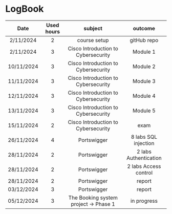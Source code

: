 # LogBook
| Date | Used hours | subject | outcome |
| :---:| :---:      |   :---: | :---: |
| 2/11/2024 | 2  | course setup    | gitHub repo | 
| 2/11/2024 | 3  | Cisco Introduction to Cybersecurity  | Module 1 |
| 10/11/2024 | 3  | Cisco Introduction to Cybersecurity  | Module 2 |
| 11/11/2024 | 3  | Cisco Introduction to Cybersecurity  | Module 3 |
| 12/11/2024 | 3  | Cisco Introduction to Cybersecurity  | Module 4 |
| 13/11/2024 | 3  | Cisco Introduction to Cybersecurity  | Module 5 |
| 15/11/2024 | 2  | Cisco Introduction to Cybersecurity  | exam |
| 26/11/2024 | 4  | Portswigger  | 8 labs SQL injection |
| 28/11/2024 | 2  | Portswigger  | 2 labs Authentication |
| 28/11/2024 | 2  | Portswigger  | 2 labs Access control |
| 28/11/2024 | 2  | Portswigger | report |
| 03/12/2024 | 3  | Portswigger | report |
| 05/12/2024 | 3  | The Booking system project → Phase 1 | in progress |
